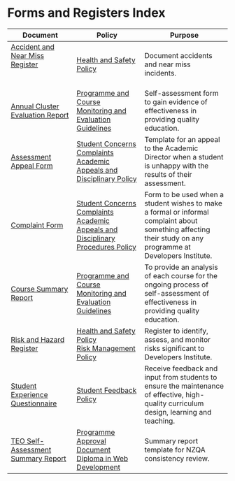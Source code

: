# Forms and Registers Index

| **Document**                                                                                                                                                                                                                                                                                                                                                                           | **Policy**                                                                                                                                                                                                   | **Purpose**                                                                                                                                                  |
| -------------------------------------------------------------------------------------------------------------------------------------------------------------------------------------------------------------------------------------------------------------------------------------------------------------------------------------------------------------------------------------- | ------------------------------------------------------------------------------------------------------------------------------------------------------------------------------------------------------------ | ------------------------------------------------------------------------------------------------------------------------------------------------------------ |
| [Accident and Near Miss Register](https://github.com/Developers-Institute-Internal/Health-and-Safety-Policy/blob/master/Accident%20%26%20Near%20Miss%20Register.pdf) &nbsp; &nbsp; &nbsp; &nbsp; &nbsp; &nbsp; &nbsp; &nbsp; &nbsp; &nbsp; &nbsp; &nbsp; &nbsp; &nbsp; &nbsp; &nbsp; &nbsp; &nbsp; &nbsp; &nbsp; &nbsp; &nbsp; &nbsp; &nbsp; &nbsp; &nbsp; &nbsp; &nbsp; &nbsp; &nbsp; | [Health and Safety Policy](https://github.com/Developers-Institute-Internal/Health-and-Safety-Policy)                                                                                                        | Document accidents and near miss incidents.                                                                                                                  |
| [Annual Cluster Evaluation Report](https://github.com/Developers-Institute-Internal/Programme-and-Course-Monitoring-and-Evaluation-Guidelines/blob/master/Annual%20Cluster%20Evaluation%20Report%20(1).pdf)                                                                                                                                                                            | [Programme and Course Monitoring and Evaluation Guidelines](https://github.com/Developers-Institute-Internal/Programme-and-Course-Monitoring-and-Evaluation-Guidelines)                                      | Self-assessment form to gain evidence of effectiveness in providing quality education.                                                                       |
| [Assessment Appeal Form](https://github.com/Developers-Institute-Internal/Student-Concerns-Complaints-Academic-Appeals-and-Disciplinary-Policy/blob/master/Assessment%20Appeal%20Form.pdf)                                                                                                                                                                                             | [Student Concerns Complaints Academic Appeals and Disciplinary Policy](https://github.com/Developers-Institute-Internal/Student-Concerns-Complaints-Academic-Appeals-and-Disciplinary-Policy)                | Template for an appeal to the Academic Director when a student is unhappy with the results of their assessment.                                              |
| [Complaint Form](https://github.com/Developers-Institute-Internal/Student-Concerns-Complaints-Academic-Appeals-and-Disciplinary-Policy/blob/master/Complaint%20Form.pdf)                                                                                                                                                                                                               | [Student Concerns Complaints Academic Appeals and Disciplinary Procedures Policy](https://github.com/Developers-Institute-Internal/Student-Concerns-Complaints-Academic-Appeals-and-Disciplinary-Policy)     | Form to be used when a student wishes to make a formal or informal complaint about something affecting their study on any programme at Developers Institute. |
| [Course Summary Report](https://github.com/Developers-Institute-Internal/Programme-and-Course-Monitoring-and-Evaluation-Guidelines/blob/master/Course%20Summary%20Report.pdf)                                                                                                                                                                                                          | [Programme and Course Monitoring and Evaluation Guidelines](https://github.com/Developers-Institute-Internal/Programme-and-Course-Monitoring-and-Evaluation-Guidelines)                                      | To provide an analysis of each course for the ongoing process of self-assessment of effectiveness in providing quality education.                            |
| [Risk and Hazard Register](https://github.com/Developers-Institute-Internal/Health-and-Safety-Policy/blob/master/Risk%20%26%20Hazard%20Register.pdf)                                                                                                                                                                                                                                   | [Health and Safety Policy](https://github.com/Developers-Institute-Internal/Health-and-Safety-Policy) <br> [Risk Management Policy](https://github.com/Developers-Institute-Internal/Risk-Management-Policy) | Register to identify, assess, and monitor risks significant to Developers Institute.                                                                         |
| [Student Experience Questionnaire](https://github.com/Developers-Institute-Internal/Student-Feedback-Policy/blob/master/Student%20Experience%20Questionnaire.pdf)                                                                                                                                                                                                                      | [Student Feedback Policy](https://github.com/Developers-Institute-Internal/Student-Feedback-Policy/blob/master/README.md)                                                                                    | Receive feedback and input from students to ensure the maintenance of effective, high-quality curriculum design, learning and teaching.                      |
| [TEO Self-Assessment Summary Report](https://github.com/Developers-Institute-Internal/Programme-Approval-Document-Diploma-in-Web-Development-and-Design-Level-5/blob/master/TEO%20self-assessment%20summary%20report_%20New%20Zealand%20Qualification%20consistency%20review.pdf)                                                                                                      | [Programme Approval Document Diploma in Web Development](https://github.com/Developers-Institute-Internal/Programme-Approval-Document-Diploma-in-Web-Development-and-Design-Level-5)                         | Summary report template for NZQA consistency review.                                                                                                         |
        